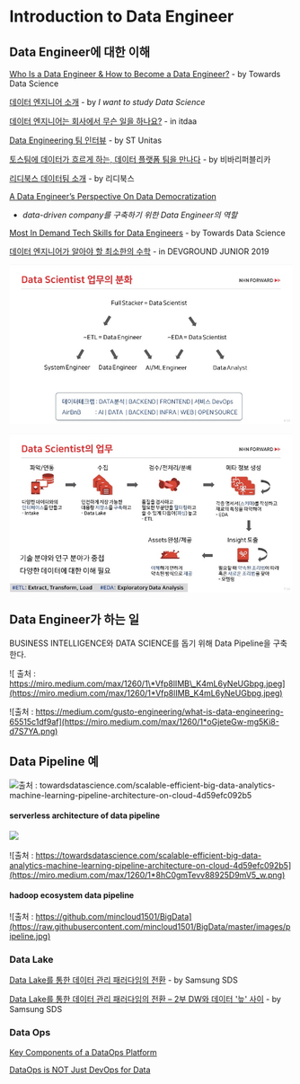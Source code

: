 # Introduction to Data Engineer

## Data Engineer에 대한 이해

[Who Is a Data Engineer & How to Become a Data Engineer?](https://towardsdatascience.com/who-is-a-data-engineer-how-to-become-a-data-engineer-1167ddc12811) - by Towards Data Science

[데이터 엔지니어 소개](https://github.com/Team-Neighborhood/I-want-to-study-Data-Science/wiki/%EB%8D%B0%EC%9D%B4%ED%84%B0-%EC%97%94%EC%A7%80%EB%8B%88%EC%96%B4) - by _I want to study Data Science_

[데이터 엔지니어는 회사에서 무슨 일을 하나요?](https://www.itdaa.net/mentor_posts/6357) - in itdaa

[Data Engineering 팀 인터뷰](https://www.jobplanet.co.kr/companies/88435/story/%EC%97%90%EC%8A%A4%ED%8B%B0%EC%9C%A0%EB%8B%88%ED%83%80%EC%8A%A4?content_id=48) - by ST Unitas

[토스팀에 데이터가 흐르게 하는, 데이터 플랫폼 팀을 만나다](https://blog.toss.im/2019/04/29/tossteam/people/toss-dataplatformteam-interview/) - by 비바리퍼블리카

[리디북스 데이터팀 소개](https://www.ridicorp.com/career/data-engineer/) - by 리디북스

[A Data Engineer’s Perspective On Data Democratization](https://towardsdatascience.com/a-data-engineers-perspective-on-data-democratization-a8aed10f4253)  
  -  _data-driven company를 구축하기 위한 Data Engineer의 역할_

[Most In Demand Tech Skills for Data Engineers](https://towardsdatascience.com/most-in-demand-tech-skills-for-data-engineers-58f4c1ca25ab) - by Towards Data Science

[데이터 엔지니어가 알아야 할 최소한의 수학](https://www.youtube.com/watch?v=d6ScsU6y3fs) - in DEVGROUND JUNIOR 2019

![Intro\_2](.gitbook/assets/intro_2.jpg)

![&#xCD9C;&#xCC98; : https://www.youtube.com/watch?v=24qT\_lshLDk&amp;t=359s \(~ 11:00\) by NHN FORWARD](.gitbook/assets/intro_1.jpg)

## Data Engineer가 하는 일

BUSINESS INTELLIGENCE와 DATA SCIENCE를 돕기 위해 Data Pipeline을 구축한다.

![  &#xCD9C;&#xCC98; : https://miro.medium.com/max/1260/1\*Vfp8lIMB\_K4mL6yNeUGbpg.jpeg](https://miro.medium.com/max/1260/1*Vfp8lIMB_K4mL6yNeUGbpg.jpeg)

![&#xCD9C;&#xCC98; : https://medium.com/gusto-engineering/what-is-data-engineering-65515c1df9af](https://miro.medium.com/max/1260/1*oGjeteGw-mg5Ki8-d7S7YA.png)

## Data Pipeline 예

![&#xCD9C;&#xCC98; : towardsdatascience.com/scalable-efficient-big-data-analytics-machine-learning-pipeline-architecture-on-cloud-4d59efc092b5](https://miro.medium.com/max/1260/1*cvQDKx13Peirep-NKaPtSQ.png)

#### **serverless architecture of data pipeline**

![](https://miro.medium.com/max/1260/1*xWDdNwbT26vl5Ta1bKtGQg.png)

![&#xCD9C;&#xCC98; : https://towardsdatascience.com/scalable-efficient-big-data-analytics-machine-learning-pipeline-architecture-on-cloud-4d59efc092b5](https://miro.medium.com/max/1260/1*8hC0gmTevv88925D9mV5_w.png)

#### **hadoop ecosystem data pipeline**

![&#xCD9C;&#xCC98; : https://github.com/mincloud1501/BigData](https://raw.githubusercontent.com/mincloud1501/BigData/master/images/pipeline.jpg)

### Data Lake

[Data Lake를 통한 데이터 관리 패러다임의 전환](https://www.samsungsds.com/global/ko/support/insights/data_lake.html?moreCnt=1&backTypeId=undefined&category=undefined) - by Samsung SDS

[Data Lake를 통한 데이터 관리 패러다임의 전환 – 2부 DW와 데이터 '늪' 사이](https://www.samsungsds.com/global/ko/support/insights/1209115_2284.html?moreCnt=1&backTypeId=undefined&category=undefined) - by Samsung SDS

### Data Ops

[Key Components of a DataOps Platform](https://medium.com/data-ops/the-dataops-enterprise-software-industry-2019-a862904857ef)

[DataOps is NOT Just DevOps for Data](https://medium.com/data-ops/dataops-is-not-just-devops-for-data-6e03083157b7)

